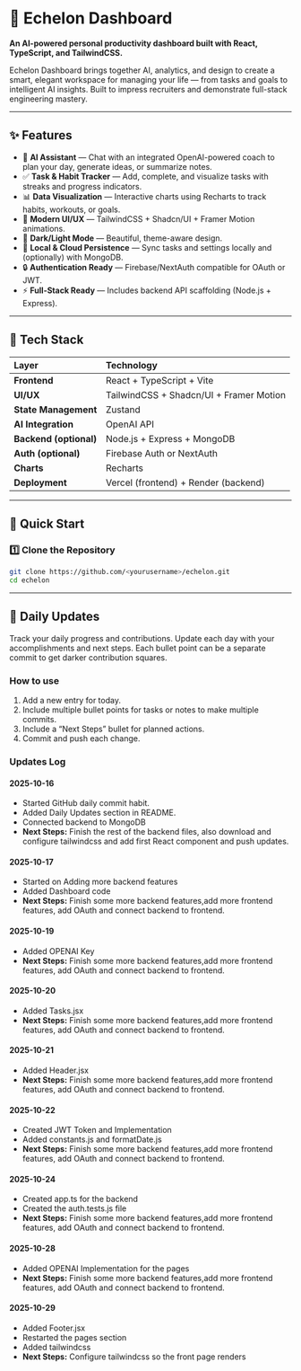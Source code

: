 # 🌌 Echelon Dashboard  
**An AI-powered personal productivity dashboard built with React, TypeScript, and TailwindCSS.**

Echelon Dashboard brings together AI, analytics, and design to create a smart, elegant workspace for managing your life — from tasks and goals to intelligent AI insights. Built to impress recruiters and demonstrate full-stack engineering mastery.

---

## ✨ Features

- 🧠 **AI Assistant** — Chat with an integrated OpenAI-powered coach to plan your day, generate ideas, or summarize notes.  
- ✅ **Task & Habit Tracker** — Add, complete, and visualize tasks with streaks and progress indicators.  
- 📊 **Data Visualization** — Interactive charts using Recharts to track habits, workouts, or goals.  
- 🎨 **Modern UI/UX** — TailwindCSS + Shadcn/UI + Framer Motion animations.  
- 🌙 **Dark/Light Mode** — Beautiful, theme-aware design.  
- 💾 **Local & Cloud Persistence** — Sync tasks and settings locally and (optionally) with MongoDB.  
- 🔒 **Authentication Ready** — Firebase/NextAuth compatible for OAuth or JWT.  
- ⚡ **Full-Stack Ready** — Includes backend API scaffolding (Node.js + Express).  

---

## 🧰 Tech Stack

| Layer | Technology |
|:------|:------------|
| **Frontend** | React + TypeScript + Vite |
| **UI/UX** | TailwindCSS + Shadcn/UI + Framer Motion |
| **State Management** | Zustand |
| **AI Integration** | OpenAI API |
| **Backend (optional)** | Node.js + Express + MongoDB |
| **Auth (optional)** | Firebase Auth or NextAuth |
| **Charts** | Recharts |
| **Deployment** | Vercel (frontend) + Render (backend) |

---

## 🚀 Quick Start

### 1️⃣ Clone the Repository
```bash
git clone https://github.com/<yourusername>/echelon.git
cd echelon
```
---

## 📝 Daily Updates

Track your daily progress and contributions. Update each day with your accomplishments and next steps. Each bullet point can be a separate commit to get darker contribution squares.

### How to use
1. Add a new entry for today.
2. Include multiple bullet points for tasks or notes to make multiple commits.
3. Include a “Next Steps” bullet for planned actions.
4. Commit and push each change.

### Updates Log

#### 2025-10-16
- Started GitHub daily commit habit.
- Added Daily Updates section in README.
- Connected backend to MongoDB
- **Next Steps:** Finish the rest of the backend files, also download and configure tailwindcss and add first React component and push updates.

#### 2025-10-17
- Started on Adding more backend features
- Added Dashboard code
- **Next Steps:** Finish some more backend features,add more frontend features, add OAuth and connect backend to frontend.

#### 2025-10-19
- Added OPENAI Key
- **Next Steps:** Finish some more backend features,add more frontend features, add OAuth and connect backend to frontend.

#### 2025-10-20
- Added Tasks.jsx
- **Next Steps:** Finish some more backend features,add more frontend features, add OAuth and connect backend to frontend.

#### 2025-10-21
- Added Header.jsx
- **Next Steps:** Finish some more backend features,add more frontend features, add OAuth and connect backend to frontend.

#### 2025-10-22
- Created JWT Token and Implementation
- Added constants.js and formatDate.js
- **Next Steps:** Finish some more backend features,add more frontend features, add OAuth and connect backend to frontend.

#### 2025-10-24 
- Created app.ts for the backend
- Created the auth.tests.js file
- **Next Steps:** Finish some more backend features,add more frontend features, add OAuth and connect backend to frontend.

#### 2025-10-28 
- Added OPENAI Implementation for the pages
- **Next Steps:** Finish some more backend features,add more frontend features, add OAuth and connect backend to frontend.

#### 2025-10-29
- Added Footer.jsx
- Restarted the pages section
- Added tailwindcss 
- **Next Steps:** Configure tailwindcss so the front page renders